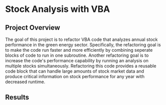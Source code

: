 # Stock Analysis with VBA

## Project Overview

The goal of this project is to refactor VBA code that analyzes annual stock performance in the green energy sector. Specifically, the refactoring goal is to make the code run faster and more efficiently by combining seperate blocks of code to run in one subroutine. Another refactoring goal is to increase the code's performance capability by running an analysis on multiple stocks simultaneously. Refactoring this code provides a reusable code block that can handle large amounts of stock market data and produce critical information on stock performance for any year with decreased runtime. 

## Results

